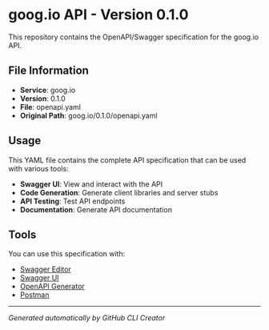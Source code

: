 # goog.io API - Version 0.1.0

This repository contains the OpenAPI/Swagger specification for the goog.io API.

## File Information

- **Service**: goog.io
- **Version**: 0.1.0
- **File**: openapi.yaml
- **Original Path**: goog.io/0.1.0/openapi.yaml

## Usage

This YAML file contains the complete API specification that can be used with various tools:

- **Swagger UI**: View and interact with the API
- **Code Generation**: Generate client libraries and server stubs
- **API Testing**: Test API endpoints
- **Documentation**: Generate API documentation

## Tools

You can use this specification with:

- [Swagger Editor](https://editor.swagger.io/)
- [Swagger UI](https://swagger.io/tools/swagger-ui/)
- [OpenAPI Generator](https://openapi-generator.tech/)
- [Postman](https://www.postman.com/)

---

*Generated automatically by GitHub CLI Creator*
